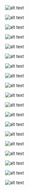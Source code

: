 ![alt text](https://github.com/Invoke-IR/Forensic-Posters/blob/master/Posters/_MBR.png?raw=true "Master Boot Record")

![alt text](https://github.com/Invoke-IR/Forensic-Posters/blob/master/Posters/_GPT.png?raw=true "Guid Partition Table")

![alt text](https://github.com/Invoke-IR/Forensic-Posters/blob/master/Posters/7_$Boot(VBR).png?raw=true "$Boot (Volume Boot Record)")

![alt text](https://github.com/Invoke-IR/Forensic-Posters/blob/master/Posters/0_MFT.png?raw=true "$MFT (Master File Table)")

![alt text](https://github.com/Invoke-IR/Forensic-Posters/blob/master/Posters/0x10_$STANDARD_INFORMATION.png?raw=true "$STANDARD_INFORMATION Attribute")

![alt text](https://github.com/Invoke-IR/Forensic-Posters/blob/master/Posters/0x20_$ATTRIBUTE_LIST.png?raw=true "$ATTRIBUTE_LIST Attribute")

![alt text](https://github.com/Invoke-IR/Forensic-Posters/blob/master/Posters/0x30_$FILE_NAME.png?raw=true "$FILE_NAME Attribute")

![alt text](https://github.com/Invoke-IR/Forensic-Posters/blob/master/Posters/0x60_$VOLUME_NAME.png?raw=true "$VOLUME_NAME Attribute")

![alt text](https://github.com/Invoke-IR/Forensic-Posters/blob/master/Posters/0x70_$VOLUME_INFORMATION.png?raw=true "$VOLUME_INFORMATION Attribute")

![alt text](https://github.com/Invoke-IR/Forensic-Posters/blob/master/Posters/0x80_$DATA.png?raw=true "$DATA Attribute")

![alt text](https://github.com/Invoke-IR/Forensic-Posters/blob/master/Posters/0x90_$INDEX_ROOT.png?raw=true "$INDEX_ROOT Attribute")

![alt text](https://github.com/Invoke-IR/Forensic-Posters/blob/master/Posters/0xA0_$INDEX_ALLOCATION.png?raw=true "$INDEX_ALLOCATION Attribute")

![alt text](https://github.com/Invoke-IR/Forensic-Posters/blob/master/Posters/0xXX_NonResident.png?raw=true "Non-Resident Attribute")

![alt text](https://github.com/Invoke-IR/Forensic-Posters/blob/master/Posters/4_$AttrDef.png?raw=true "$AttrDef (Attribute Definition File)")

![alt text](https://github.com/Invoke-IR/Forensic-Posters/blob/master/Posters/$UsnJrnl_$Max.png?raw=true "$UsnJrnl $Max Data Stream")

![alt text](https://github.com/Invoke-IR/Forensic-Posters/blob/master/Posters/$UsnJrnl_$J.png?raw=true "UsnJrnl $J Data Stream")

![alt text](https://github.com/Invoke-IR/Forensic-Posters/blob/master/Posters/Registry_Header.png?raw=true "Registry Header")

![alt text](https://github.com/Invoke-IR/Forensic-Posters/blob/master/Posters/Registry_NamedKey.png?raw=true "Registry Named Key")

![alt text](https://github.com/Invoke-IR/Forensic-Posters/blob/master/Posters/Prefetch101.png?raw=true "Windows 8 Prefetch")